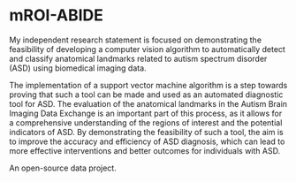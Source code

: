 # mROI-ABIDE

My independent research statement is focused on demonstrating the feasibility of developing a computer vision algorithm to automatically detect and classify anatomical landmarks related to autism spectrum disorder (ASD) using biomedical imaging data. 

The implementation of a support vector machine algorithm is a step towards proving that such a tool can be made and used as an automated diagnostic tool for ASD. The evaluation of the anatomical landmarks in the Autism Brain Imaging Data Exchange is an important part of this process, as it allows for a comprehensive understanding of the regions of interest and the potential indicators of ASD. By demonstrating the feasibility of such a tool, the aim is to improve the accuracy and efficiency of ASD diagnosis, which can lead to more effective interventions and better outcomes for individuals with ASD. 

An open-source data project.
